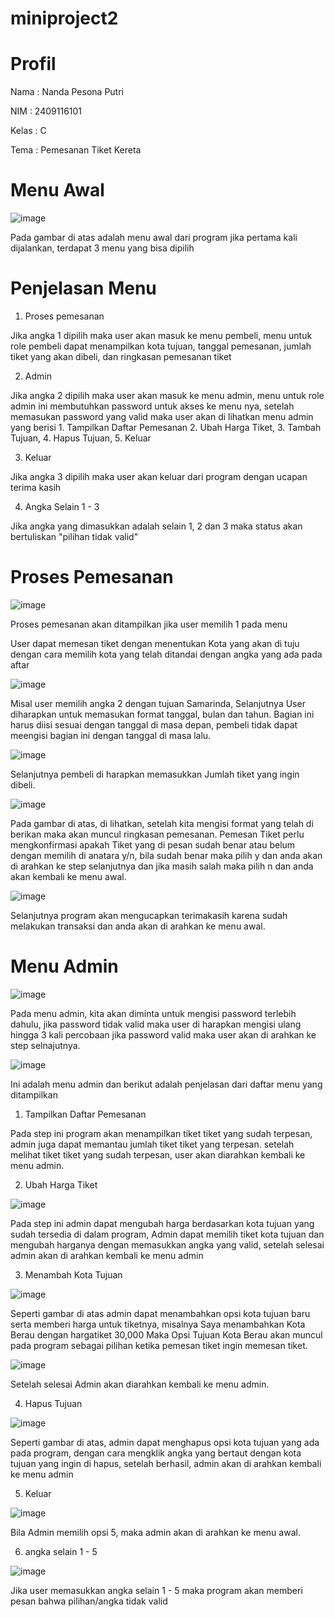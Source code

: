 # miniproject2
# Profil
Nama : Nanda Pesona Putri

NIM : 2409116101

Kelas : C

Tema : Pemesanan Tiket Kereta

# Menu Awal

![image](https://github.com/user-attachments/assets/dbe30519-1afd-40d8-96f6-38c4c761762a)

Pada gambar di atas adalah menu awal dari program jika pertama kali dijalankan, terdapat 3 menu yang bisa dipilih

# Penjelasan Menu

1. Proses pemesanan

Jika angka 1 dipilih maka user akan masuk ke menu pembeli, menu untuk role pembeli dapat menampilkan kota tujuan, tanggal pemesanan, jumlah tiket yang akan dibeli, dan ringkasan pemesanan tiket

2. Admin

Jika angka 2 dipilih maka user akan masuk ke menu admin, menu untuk role admin ini membutuhkan password untuk akses ke menu nya, setelah memasukan password yang valid maka user akan di lihatkan menu admin yang berisi 1. Tampilkan Daftar Pemesanan
2. Ubah Harga Tiket,
3. Tambah Tujuan,
4. Hapus Tujuan,
5. Keluar

3. Keluar

Jika angka 3 dipilih maka user akan keluar dari program dengan ucapan terima kasih

4. Angka Selain 1 - 3

Jika angka yang dimasukkan adalah selain 1, 2 dan 3 maka status akan bertuliskan "pilihan tidak valid"

# Proses Pemesanan 


![image](https://github.com/user-attachments/assets/a0572ba5-35fb-4681-90f5-664cd28a33aa)

Proses pemesanan akan ditampilkan jika user memilih 1 pada menu

User dapat memesan tiket dengan menentukan Kota yang akan di tuju dengan cara memilih kota yang telah ditandai dengan angka yang ada pada aftar


![image](https://github.com/user-attachments/assets/5db233fa-4b22-408a-93a5-ba46cc72c71a)

Misal user memilih angka 2 dengan tujuan Samarinda, Selanjutnya User diharapkan untuk memasukan format tanggal, bulan dan tahun. Bagian ini harus diisi sesuai dengan tanggal di masa depan, pembeli tidak dapat meengisi bagian ini dengan tanggal di masa lalu.


![image](https://github.com/user-attachments/assets/4843d524-76ca-4511-a498-e5e9509e9be4)

Selanjutnya pembeli di harapkan memasukkan Jumlah tiket yang ingin dibeli.


![image](https://github.com/user-attachments/assets/a493693d-8dba-4567-a348-7616a1ef2724)

Pada gambar di atas, di lihatkan, setelah kita mengisi format yang telah di berikan maka akan muncul ringkasan pemesanan. Pemesan Tiket perlu mengkonfirmasi apakah Tiket yang di pesan sudah benar atau belum dengan memilih di anatara y/n, bila sudah benar maka pilih y dan anda akan di arahkan ke step selanjutnya dan jika masih salah maka pilih n dan anda akan kembali ke menu awal.


![image](https://github.com/user-attachments/assets/bf316cae-4fef-4175-9501-a6565b8b1783)

Selanjutnya program akan mengucapkan terimakasih karena sudah melakukan transaksi dan anda akan di arahkan ke menu awal.

# Menu Admin

![image](https://github.com/user-attachments/assets/0973c1e9-38be-4e76-9094-8d9620892079)

Pada menu admin, kita akan diminta untuk mengisi password terlebih dahulu, jika password tidak valid maka user di harapkan mengisi ulang hingga 3 kali percobaan jika password valid maka user akan di arahkan ke step selnajutnya.


![image](https://github.com/user-attachments/assets/9a8d4add-05b4-4597-a151-228de532ff7a)

Ini adalah menu admin dan berikut adalah penjelasan dari daftar menu yang ditampilkan

1. Tampilkan Daftar Pemesanan

Pada step ini program akan menampilkan tiket tiket yang sudah terpesan, admin juga dapat memantau jumlah tiket tiket yang terpesan. setelah melihat tiket tiket yang sudah terpesan, user akan diarahkan kembali ke menu admin.

2. Ubah Harga Tiket

![image](https://github.com/user-attachments/assets/15506b44-6d61-4cb5-bcf3-e534a3f8fb64)

Pada step ini admin dapat mengubah harga berdasarkan kota tujuan yang sudah tersedia di dalam program, Admin dapat memilih tiket kota tujuan dan mengubah harganya dengan memasukkan angka yang valid, setelah selesai admin akan di arahkan kembali ke menu admin

3. Menambah Kota Tujuan

![image](https://github.com/user-attachments/assets/eafd75c5-87a5-4375-ab15-e30eb8325ad3)

Seperti gambar di atas admin dapat menambahkan opsi kota tujuan baru serta memberi harga untuk tiketnya, misalnya Saya menambahkan Kota Berau dengan hargatiket 30,000 Maka Opsi Tujuan Kota Berau akan muncul pada program sebagai pilihan ketika pemesan tiket ingin memesan tiket.

![image](https://github.com/user-attachments/assets/7b379acb-f26b-4899-aa9c-be091298f6fd)

Setelah selesai Admin akan diarahkan kembali ke menu admin.

4. Hapus Tujuan

![image](https://github.com/user-attachments/assets/16910fa2-e9f6-4d36-adc2-a5fec5ab9d03)

Seperti gambar di atas, admin dapat menghapus opsi kota tujuan yang ada pada program, dengan cara mengklik angka yang bertaut dengan kota tujuan yang ingin di hapus, setelah berhasil, admin akan di arahkan kembali ke menu admin

5. Keluar

![image](https://github.com/user-attachments/assets/d66ba03d-2039-4dc6-9476-dcb276fefc3d)

Bila Admin memilih opsi 5, maka admin akan di arahkan ke menu awal.

6. angka selain 1 - 5

![image](https://github.com/user-attachments/assets/a2a1368d-21ef-413f-b8c5-03cf799cda09)

Jika user memasukkan angka selain 1 - 5 maka program akan memberi pesan bahwa pilihan/angka tidak valid




































